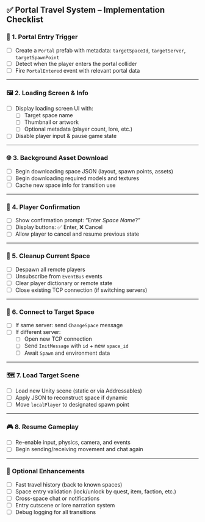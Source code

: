 ## ✅ Portal Travel System – Implementation Checklist

### 🚪 1. Portal Entry Trigger
- [ ] Create a `Portal` prefab with metadata: `targetSpaceId`, `targetServer`, `targetSpawnPoint`
- [ ] Detect when the player enters the portal collider
- [ ] Fire `PortalEntered` event with relevant portal data

---

### 🖼️ 2. Loading Screen & Info
- [ ] Display loading screen UI with:
  - [ ] Target space name
  - [ ] Thumbnail or artwork
  - [ ] Optional metadata (player count, lore, etc.)
- [ ] Disable player input & pause game state

---

### 🌐 3. Background Asset Download
- [ ] Begin downloading space JSON (layout, spawn points, assets)
- [ ] Begin downloading required models and textures
- [ ] Cache new space info for transition use

---

### 🧭 4. Player Confirmation
- [ ] Show confirmation prompt: “Enter *Space Name*?”
- [ ] Display buttons: ✅ Enter, ❌ Cancel
- [ ] Allow player to cancel and resume previous state

---

### 🧹 5. Cleanup Current Space
- [ ] Despawn all remote players
- [ ] Unsubscribe from `EventBus` events
- [ ] Clear player dictionary or remote state
- [ ] Close existing TCP connection (if switching servers)

---

### 🔌 6. Connect to Target Space
- [ ] If same server: send `ChangeSpace` message
- [ ] If different server:
  - [ ] Open new TCP connection
  - [ ] Send `InitMessage` with `id` + new `space_id`
  - [ ] Await `Spawn` and environment data

---

### 🗺️ 7. Load Target Scene
- [ ] Load new Unity scene (static or via Addressables)
- [ ] Apply JSON to reconstruct space if dynamic
- [ ] Move `localPlayer` to designated spawn point

---

### 🎮 8. Resume Gameplay
- [ ] Re-enable input, physics, camera, and events
- [ ] Begin sending/receiving movement and chat again

---

### 🧠 Optional Enhancements
- [ ] Fast travel history (back to known spaces)
- [ ] Space entry validation (lock/unlock by quest, item, faction, etc.)
- [ ] Cross-space chat or notifications
- [ ] Entry cutscene or lore narration system
- [ ] Debug logging for all transitions

